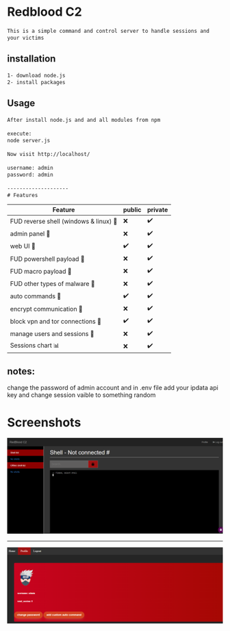 # Redblood C2 
```
This is a simple command and control server to handle sessions and your victims

```

## installation
```
1- download node.js 
2- install packages

```

## Usage
```
After install node.js and and all modules from npm 

execute:
node server.js 

Now visit http://localhost/

username: admin
password: admin

--------------------
# Features
```
|Feature |public|private|
|-----|--------|--------|
|FUD reverse shell (windows & linux) 🐞|❌       |✔️|
|admin panel 🛑|❌      |✔️|
|web UI  📱|✔️      |✔️|
|FUD powershell payload 🐞|❌      |✔️|
|FUD macro payload 🐞|❌      |✔️|
|FUD other types of malware 🐞|❌      |✔️|
|auto commands  🤖|✔️      |✔️|
|encrypt communication 🔐|❌      |✔️|
|block vpn and tor connections 🧅 |✔️      |✔️|
|manage users and sessions 📃|❌      |✔️|
|Sessions chart 📊 |❌      |✔️|


## notes:

change the password of admin account and in .env file add your ipdata api key and change session vaible to something random 


# Screenshots
<img src="images/index.png">

------------------------------------------------------------------------------

<img src="images/profile.png">



